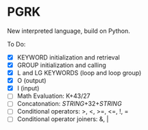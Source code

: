 # PGRK
 New interpreted language, build on Python.
 
 To Do:
 - [x] KEYWORD initialization and retrieval
 - [x] GROUP initialization and calling
 - [x] L and LG KEYWORDS (loop and loop group)
 - [x] O (output)
 - [x] I (input)
 - [ ] Math Evaluation: <n>K+43/27
 - [ ] Concatonation: $STRING$+32+$STRING$
 - [ ] Conditional operators: >, <, >=, <=, !, =
 - [ ] Conditional operator joiners: &, |
